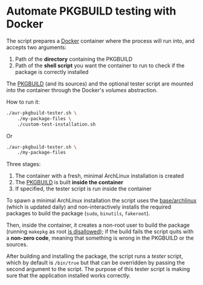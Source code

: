 # Automate PKGBUILD testing with Docker

The script prepares a [Docker](https://docker.com) container where the process will run into, and accepts two arguments:

1. Path of the **directory** containing the PKGBUILD
2. Path of the **shell script** you want the container to run to check if the package is correctly installed

The [PKGBUILD](https://wiki.archlinux.org/index.php/PKGBUILD) (and its sources) and the optional tester script are mounted into the container through the Docker's _volumes_ abstraction.

How to run it:

```sh
./aur-pkgbuild-tester.sh \
    ./my-package-files \
    ./custom-test-installation.sh
```

Or

```sh
./aur-pkgbuild-tester.sh \
    ./my-package-files
```



Three stages:

1. The container with a fresh, minimal ArchLinux installation is created
2. The [PKGBUILD](https://wiki.archlinux.org/index.php/PKGBUILD) is built **inside the container**
3. If specified, the tester script is run inside the container


To spawn a minimal ArchLinux installation the script uses the [base/archlinux](https://hub.docker.com/r/base/archlinux/) (which is updated daily) and non-interactively installs the required packages to build the package (`sudo`, `binutils`, `fakeroot`).


Then, inside the container, it creates a non-root user to build the package (running `makepkg` as root [is disallowed](https://wiki.archlinux.org/index.php/makepkg)); if the build fails the script quits with a **non-zero code**, meaning that something is wrong in the PKGBUILD or the sources.

After building and installing the package, the script runs a _tester_ script, which by default is `/bin/true` but that can be overridden by passing the second argument to the script. The purpose of this tester script is making sure that the application installed works correctly.

